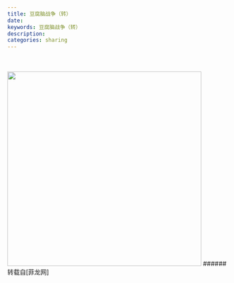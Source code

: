 ```yaml
---
title: 豆腐脑战争（转）
date: 
keywords: 豆腐脑战争（转）
description: 
categories: sharing
---
```

<td class="t_f" id="postmessage_3221">

<br/>
<br/>

<img aid="2781" class="zoom" data-cf-modified-61aaffee6ef594fcc7269594-="" file="data/attachment/forum/201306/16/175250tn77nk0caggc3ax9.jpg" id="aimg_2781" inpost="1" onclick="" onmouseover="" src="http://www.flw.ph/data/attachment/forum/201306/16/175250tn77nk0caggc3ax9.jpg" width="440" zoomfile="data/attachment/forum/201306/16/175250tn77nk0caggc3ax9.jpg"/>


</td>
###### 转载自[菲龙网]